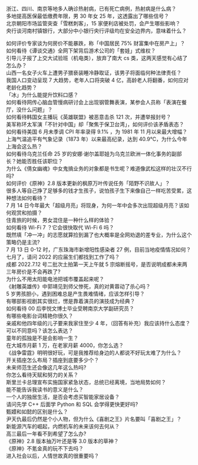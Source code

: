 浙江、四川、南京等地多人确诊热射病，已有死亡病例，热射病是什么病？  
多地提高医保最低缴费年限，男 30 年女 25 年，这透露出了哪些信号？  
北京朝阳市场监管突查「雪糕刺客」，15 家便利店被处罚，会产生哪些影响？  
央行谈河南村镇银行，大部分中小银行央行评级均在安全边界内，意味着什么？
  
如何评价专家谈为何房价不能暴跌，称「中国居民 75% 财富集中在房产上」？  
如何看待《谭谈交通》全网下架背后游术公司的「套娃」式维权？  
引导儿子报了上交大试验班（机电类），放弃了南大 cs 类，这两天感觉有心结了怎么办？  
山西一名女子火车上遭男子猥亵装睡冷静取证，该男子将面临何种法律责任？  
我国人口变动呈现 7 大趋势，老年人口将突破 4 亿，高龄老人将翻番，如何应对老龄化趋势？  
「冰」为什么能提升饮料口感？  
如何看待网传心脑血管慢病研讨会上出现钢管舞表演，某参会人员称「表演在餐厅，没什么问题」？  
如何看待韩国女主播玩《英雄联盟》被恶意击杀 121 次，并遭举报封号？  
美军称环太军演「不针对中国」却「聚焦于保卫台湾」，如何评价该矛盾表态？  
如何看待美国 6 月未季调 CPI 年率录得 9.1% ，为 1981 年 11 月以来最大增幅？  
上海气温追平有气象记录（1873 年）以来最高纪录，达到 40.9℃，为什么今年上海会这么热？  
如何看待乌克兰任命 25 岁的安娜·谢尔盖耶娃为乌克兰欧洲一体化事务的副部长？她能否胜任该职位？  
为什么《倩女幽魂》中女鬼搞业务的对象都是书生呢？难道像武松这样的壮汉不行吗?  
如何评价《原神》2.8 版本更新的枫原万叶传说任务「陌野不识故人」？  
很多人等自己挣了足够多的钱才生孩子，说怕孩子生下来像自己一样吃苦受累，这种想法如何看待？  
7 月 14 日今年最大「超级月亮」将现身，为何一年中会多次出现超级月亮？该如何观赏和拍摄？  
住青旅的时候，男女混住是一种什么样的体验？  
如何看待 Wi-Fi 7 ？它会很快取代 Wi-Fi 6 吗？  
既然填「冲一冲」的志愿就算捡到漏了也大概率是全网劝退的差专业，为什么这个策略仍是主流?  
7 月 13 日 0-12 时，广东珠海市新增阳性感染者 27 例，目前当地疫情情况如何？  
七月了，请问 2022 的应届生们都找到工作了吗？  
成都 2022.7.12 号二批次土拍第一天上午就 5 宗熔断摇号，是否说明成都未来两三年房价是不会再跌了?  
为什么不用太阳能电池把城市覆盖起来呢？  
《射雕英雄传》中郭靖见到师父惨死，真的对黄蓉动了杀心吗？  
5 岁男孩胆小，遇到困难总是产生畏难情绪，应该怎样引导？  
有哪部影视剧其实很烂，愣是靠着演员的演技成为经典？  
如何看待 00 后李悦文博士毕业受聘南京大学副研究员？  
有哪些电影台词精艳你很久？  
亲戚和他四年级的儿子要来我家住至少 4 年，（回答有补充）我应该持什么态度？可以不同意吗？该怎么表达？  
童年的孤独是不是会影响一生？  
在大城市月薪 1 万，在老家月薪 4000，你怎么选？  
《战争雷霆》明明很好玩，可是我推荐给身边的人都说不好玩太难了为什么？  
开关插座怎么布局？插座到底要多少个？  
未来师范生还会像这几年这么热吗?  
你怎么看待天赋和努力的关系？  
斯里兰卡总理宣布实施国家紧急状态，总统已经离境，当地局势如何？  
能不能告诉我读书的意义是什么？  
一个人的独居生活，是否会考虑买智能家居设备？  
请问先学 C++ 后面学 Python 和 SQL 会学得更快更好吗?  
甄嬛和如懿的区别是什么？  
尹天仇最后仍然是个小人物，但为什么《喜剧之王》片名要叫「喜剧之王」？  
新能源汽车的崛起，内燃机车的未来该何去何从？  
高三最后一年看不到希望了怎么办?  
《原神》2.8 版本抽万叶还是等 3.0 版本的草神？  
《原神》不氪金真的玩不下去吗？  
进入社会以后，人情世故真的很重要吗？  
